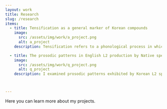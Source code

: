 ```yaml
---
layout: work
title: Research
slug: /research
items:
  - title: Tensification as a general marker of Korean compounds
    image:
      src: /assets/img/work/a_project.png
      alt: a_project
    description: Tensification refers to a phonological process in which a plain obstruent becomes tense. I'm investigating whether or not it is in the process of becoming a general marker of Korean compounds. Predicting the occurrence of compound tensification is difficult since there are multiple factors that contribute to it. What complicates the picture more is that speakers seem to show instances of a sound change where broader types of compounds occur with tensification. By delving in to this complex problem, I hope to provide a deeper understanding of what compound words are, how they are represented, and how their features surface.

  - title: The prosodic patterns in English L2 production by Native speakers and Korean speakers of English
    image:
      src: /assets/img/work/q_project.png
      alt: q_project
    description: I examined prosodic patterns exhibited by Korean L2 speakers of English compared to those of native speakers. Since English and Korean are prosodically distinct languages, I expected unique patterns to arise for the Korean L2 speakers due to L1 interference. Specifically, I hypothesized that the difference would stem from phrase edges being more prominent in Korean. This hypothesis is supported by the result that shows that L2 speakers are more consistently affected by boundary effects. It further shows that specific prosodic characteristics of L1 shapes the realization of L2 speech, which helps us understand why L2 speech sounds distinct from L1 in a systematic way.



---
```

Here you can learn more about my projects.
<br />
<br />
